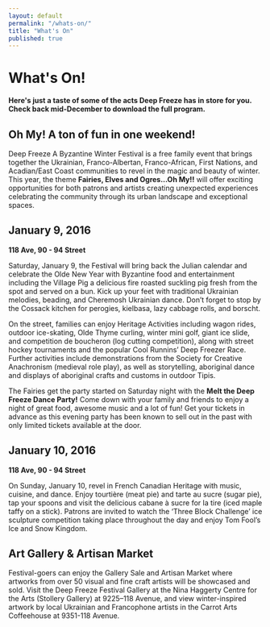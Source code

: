 ```yaml
---
layout: default
permalink: "/whats-on/"
title: "What's On"
published: true
---
```









# What's On!

**Here's just a taste of some of the acts Deep Freeze has in store for you. Check back mid-December to download the full program.** 

## Oh My! A ton of fun in one weekend!
Deep Freeze A Byzantine Winter Festival is a free family event that brings together the Ukrainian, Franco-Albertan, Franco-African, First Nations, and Acadian/East Coast communities to revel in the magic and beauty of winter. This year, the theme **Fairies, Elves and Ogres...Oh My!!** will offer exciting opportunities for both patrons and artists creating unexpected experiences celebrating the community through its urban landscape and exceptional spaces.

## January 9, 2016
**118 Ave, 90 - 94 Street**

Saturday, January 9, the Festival will bring back the Julian calendar and celebrate the Olde New Year with Byzantine food and entertainment including the Village Pig a delicious fire roasted suckling pig fresh from the spot and served on a bun. Kick up your feet with traditional Ukrainian melodies, beading, and Cheremosh Ukrainian dance. Don’t forget to stop by the Cossack kitchen for perogies, kielbasa, lazy cabbage rolls, and borscht.

On the street, families can enjoy Heritage Activities including wagon rides, outdoor ice-skating, Olde Thyme curling, winter mini golf, giant ice slide, and competition de boucheron (log cutting competition), along with street hockey tournaments and the popular Cool Runnins’ Deep Freezer Race. Further activities include demonstrations from the Society for Creative Anachronism (medieval role play), as well as storytelling, aboriginal dance and displays of aboriginal crafts and customs in outdoor Tipis.

The Fairies get the party started on Saturday night with the **Melt the Deep Freeze Dance Party!** Come down with your family and friends to enjoy a night of great food, awesome music and a lot of fun! Get your tickets in advance as this evening party has been known to sell out in the past with only limited tickets available at the door.

## January 10, 2016
**118 Ave, 90 - 94 Street**

On Sunday, January 10, revel in French Canadian Heritage with music, cuisine, and dance. Enjoy tourtière (meat pie) and tarte au sucre (sugar pie), tap your spoons and visit the delicious cabane à sucre for la tire (iced maple taffy on a stick). Patrons are invited to watch the ‘Three Block Challenge’ ice sculpture competition taking place throughout the day and enjoy Tom Fool’s Ice and Snow Kingdom.

## Art Gallery & Artisan Market
Festival-goers can enjoy the Gallery Sale and Artisan Market where artworks from over 50 visual and fine craft artists will be showcased and sold. Visit the Deep Freeze Festival Gallery at the Nina Haggerty Centre for the Arts (Stollery Gallery) at 9225–118 Avenue, and view winter-inspired artwork by local Ukrainian and Francophone artists in the Carrot Arts Coffeehouse at 9351-118 Avenue.
